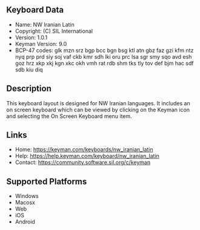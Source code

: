 Keyboard Data
-------------

* Name:           NW Iranian Latin
* Copyright:      (C) SIL International
* Version:        1.0.1
* Keyman Version: 9.0
* BCP-47 codes:   glk mzn srz bgp bcc bgn bsg ktl atn gbz faz gzi kfm ntz nyq prp prd siy soj vaf ckb kmr sdh lki oru prc lsa sgr smy sqo avd esh goz hrz xkp xkj kgn xkc okh vmh rat rdb shm tks tly tov def bjm hac sdf sdb kiu diq

Description
-----------

This keyboard layout is designed for NW Iranian languages. It includes 
an on screen keyboard which can be viewed by clicking on the Keyman icon 
and selecting the On Screen Keyboard menu item.   

Links
-----


 * Home:     https://keyman.com/keyboards/nw_iranian_latin
 * Help:     https://help.keyman.com/keyboard/nw_iranian_latin
 * Contact:  https://community.software.sil.org/c/keyman
 
Supported Platforms
-------------------

 * Windows
 * Macosx
 * Web
 * iOS
 * Android
